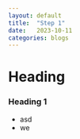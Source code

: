 ```yaml
---
layout: default
title:  "Step 1"
date:   2023-10-11
categories: blogs
---
```


# Heading
### Heading 1

- asd
- we